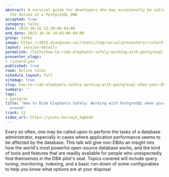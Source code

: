 ```yaml
---
abstract: A survival guide for developers who may occasionally be called upon to perform
  the duties of a PostgreSQL DBA
accepted: true
category: talks
date: 2023-10-16 13:20:00-04:00
end_date: 2023-10-16 14:05:00-04:00
group: talks
image: https://2023.djangocon.us//static/img/social/presenters/richard-yen.png
layout: session-details
permalink: /talks/how-to-ride-elephants-safely-working-with-postgresql-when-your-dba-is-not-around/
presenter_slugs:
- richard-yen
published: true
room: Online talks
schedule_layout: full
sitemap: true
slug: how-to-ride-elephants-safely-working-with-postgresql-when-your-dba-is-not-around
summary: ''
tags:
- postgres
title: 'How to Ride Elephants Safely: Working with PostgreSQL when your DBA is not
  around'
track: t2
video_url: https://youtu.be/cajn_hqQiG4
---
```


Every so often, one may be called upon to perform the tasks of a database administrator, especially in cases where application performance seems to be affected by the database.  This talk will give non-DBAs an insight into how the world's most powerful open-source database works, and the kind of tools and features that are readily available for people who unexpectedly find themselves in the DBA pilot's seat.  Topics covered will include query tuning, monitoring, indexing, and a basic run-down of some configurables to help you know what options are at your disposal
